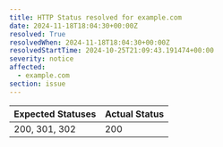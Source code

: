 ```yaml
---
title: HTTP Status resolved for example.com
date: 2024-11-18T18:04:30+00:00Z
resolved: True
resolvedWhen: 2024-11-18T18:04:30+00:00Z
resolvedStartTime: 2024-10-25T21:09:43.191474+00:00
severity: notice
affected:
  - example.com
section: issue
---
```


| Expected Statuses | Actual Status  |
|-------------------|----------------|
| 200, 301, 302 | 200 |
